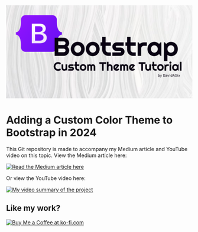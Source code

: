 ![graphic](./assets/repo-graphic.png)

# Adding a Custom Color Theme to Bootstrap in 2024

This Git repository is made to accompany my Medium article and YouTube video on this topic. View the Medium article here:

[<img 
    height='100' 
    style='border:0px;height:100px;' 
    src='https://miro.medium.com/v2/resize:fit:4800/format:webp/1*s986xIGqhfsN8U--09_AdA.png' 
    border='0' 
    alt='Read the Medium article here' />](https://medium.davidasix.com/adding-a-custom-color-theme-to-bootstrap-in-2024-0c89ed4de5ad)

Or view the YouTube video here:

[![My video summary of the project](https://img.youtube.com/vi/9FX5NgRrdnc/0.jpg)](https://www.youtube.com/watch?v=9FX5NgRrdnc)

## Like my work? 
[<img 
    height='50' 
    style='border:0px;height:50px;' 
    src='https://storage.ko-fi.com/cdn/kofi5.png?v=3' 
    border='0' 
    alt='Buy Me a Coffee at ko-fi.com' />](https://ko-fi.com/davidasix)
